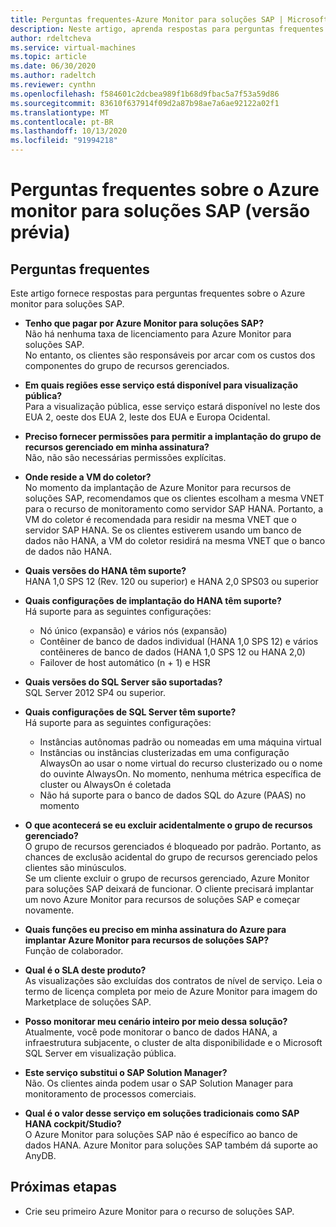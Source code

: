 ```yaml
---
title: Perguntas frequentes-Azure Monitor para soluções SAP | Microsoft Docs
description: Neste artigo, aprenda respostas para perguntas frequentes sobre o Azure monitor para soluções SAP.
author: rdeltcheva
ms.service: virtual-machines
ms.topic: article
ms.date: 06/30/2020
ms.author: radeltch
ms.reviewer: cynthn
ms.openlocfilehash: f584601c2dcbea989f1b68d9fbac5a7f53a59d86
ms.sourcegitcommit: 83610f637914f09d2a87b98ae7a6ae92122a02f1
ms.translationtype: MT
ms.contentlocale: pt-BR
ms.lasthandoff: 10/13/2020
ms.locfileid: "91994218"
---
```

# <a name="azure-monitor-for-sap-solutions-faq-preview"></a>Perguntas frequentes sobre o Azure monitor para soluções SAP (versão prévia)
## <a name="frequently-asked-questions"></a>Perguntas frequentes

Este artigo fornece respostas para perguntas frequentes sobre o Azure monitor para soluções SAP.  

 - **Tenho que pagar por Azure Monitor para soluções SAP?**  
Não há nenhuma taxa de licenciamento para Azure Monitor para soluções SAP.  
No entanto, os clientes são responsáveis por arcar com os custos dos componentes do grupo de recursos gerenciados.  

 - **Em quais regiões esse serviço está disponível para visualização pública?**  
Para a visualização pública, esse serviço estará disponível no leste dos EUA 2, oeste dos EUA 2, leste dos EUA e Europa Ocidental.  

 - **Preciso fornecer permissões para permitir a implantação do grupo de recursos gerenciado em minha assinatura?**  
Não, não são necessárias permissões explícitas.  

 - **Onde reside a VM do coletor?**  
No momento da implantação de Azure Monitor para recursos de soluções SAP, recomendamos que os clientes escolham a mesma VNET para o recurso de monitoramento como servidor SAP HANA. Portanto, a VM do coletor é recomendada para residir na mesma VNET que o servidor SAP HANA. Se os clientes estiverem usando um banco de dados não HANA, a VM do coletor residirá na mesma VNET que o banco de dados não HANA.  

 - **Quais versões do HANA têm suporte?**  
HANA 1,0 SPS 12 (Rev. 120 ou superior) e HANA 2,0 SPS03 ou superior  

 - **Quais configurações de implantação do HANA têm suporte?**  
Há suporte para as seguintes configurações:
   - Nó único (expansão) e vários nós (expansão)  
   - Contêiner de banco de dados individual (HANA 1,0 SPS 12) e vários contêineres de banco de dados (HANA 1,0 SPS 12 ou HANA 2,0)  
   - Failover de host automático (n + 1) e HSR  

 - **Quais versões do SQL Server são suportadas?**  
SQL Server 2012 SP4 ou superior.  

 - **Quais configurações de SQL Server têm suporte?**  
Há suporte para as seguintes configurações:
   - Instâncias autônomas padrão ou nomeadas em uma máquina virtual  
   - Instâncias ou instâncias clusterizadas em uma configuração AlwaysOn ao usar o nome virtual do recurso clusterizado ou o nome do ouvinte AlwaysOn. No momento, nenhuma métrica específica de cluster ou AlwaysOn é coletada    
   - Não há suporte para o banco de dados SQL do Azure (PAAS) no momento  

 - **O que acontecerá se eu excluir acidentalmente o grupo de recursos gerenciado?**  
O grupo de recursos gerenciados é bloqueado por padrão. Portanto, as chances de exclusão acidental do grupo de recursos gerenciado pelos clientes são minúsculos.  
Se um cliente excluir o grupo de recursos gerenciado, Azure Monitor para soluções SAP deixará de funcionar. O cliente precisará implantar um novo Azure Monitor para recursos de soluções SAP e começar novamente.  

 - **Quais funções eu preciso em minha assinatura do Azure para implantar Azure Monitor para recursos de soluções SAP?**  
Função de colaborador.  

 - **Qual é o SLA deste produto?**  
As visualizações são excluídas dos contratos de nível de serviço. Leia o termo de licença completa por meio de Azure Monitor para imagem do Marketplace de soluções SAP.  

 - **Posso monitorar meu cenário inteiro por meio dessa solução?**  
Atualmente, você pode monitorar o banco de dados HANA, a infraestrutura subjacente, o cluster de alta disponibilidade e o Microsoft SQL Server em visualização pública.  

 - **Este serviço substitui o SAP Solution Manager?**  
Não. Os clientes ainda podem usar o SAP Solution Manager para monitoramento de processos comerciais.  

 - **Qual é o valor desse serviço em soluções tradicionais como SAP HANA cockpit/Studio?**  
O Azure Monitor para soluções SAP não é específico ao banco de dados HANA. Azure Monitor para soluções SAP também dá suporte ao AnyDB.  

## <a name="next-steps"></a>Próximas etapas

- Crie seu primeiro Azure Monitor para o recurso de soluções SAP.
